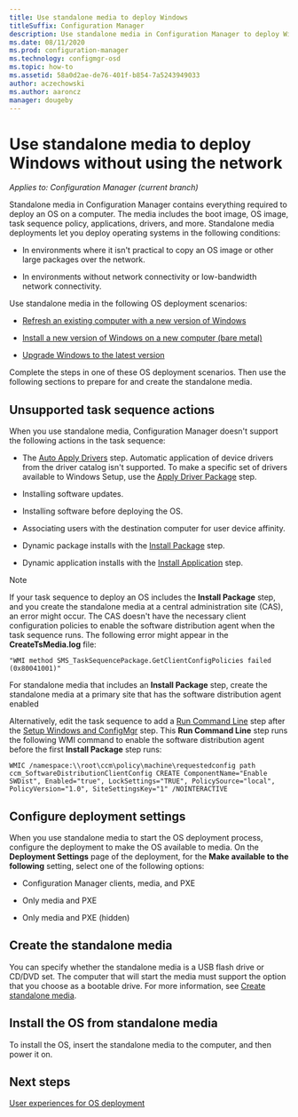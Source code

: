 ```yaml
---
title: Use standalone media to deploy Windows
titleSuffix: Configuration Manager
description: Use standalone media in Configuration Manager to deploy Windows where bandwidth is limited as an option to refresh, install, or upgrade computers.
ms.date: 08/11/2020
ms.prod: configuration-manager
ms.technology: configmgr-osd
ms.topic: how-to
ms.assetid: 58a0d2ae-de76-401f-b854-7a5243949033
author: aczechowski
ms.author: aaroncz
manager: dougeby
---
```


# Use standalone media to deploy Windows without using the network

*Applies to: Configuration Manager (current branch)*

Standalone media in Configuration Manager contains everything required to deploy an OS on a computer. The media includes the boot image, OS image, task sequence policy, applications, drivers, and more. Standalone media deployments let you deploy operating systems in the following conditions:

- In environments where it isn't practical to copy an OS image or other large packages over the network.

- In environments without network connectivity or low-bandwidth network connectivity.

Use standalone media in the following OS deployment scenarios:

- [Refresh an existing computer with a new version of Windows](refresh-an-existing-computer-with-a-new-version-of-windows.md)

- [Install a new version of Windows on a new computer (bare metal)](install-new-windows-version-new-computer-bare-metal.md)

- [Upgrade Windows to the latest version](upgrade-windows-to-the-latest-version.md)

Complete the steps in one of these OS deployment scenarios. Then use the following sections to prepare for and create the standalone media.

## Unsupported task sequence actions

When you use standalone media, Configuration Manager doesn't support the following actions in the task sequence:

- The [Auto Apply Drivers](../understand/task-sequence-steps.md#BKMK_AutoApplyDrivers) step. Automatic application of device drivers from the driver catalog isn't supported. To make a specific set of drivers available to Windows Setup, use the [Apply Driver Package](../understand/task-sequence-steps.md#BKMK_ApplyDriverPackage) step.

- Installing software updates.

- Installing software before deploying the OS.

- Associating users with the destination computer for user device affinity.

- Dynamic package installs with the [Install Package](../understand/task-sequence-steps.md#BKMK_InstallPackage) step.

- Dynamic application installs with the [Install Application](../understand/task-sequence-steps.md#BKMK_InstallApplication) step.

> [!NOTE]
> If your task sequence to deploy an OS includes the **Install Package** step, and you create the standalone media at a central administration site (CAS), an error might occur. The CAS doesn't have the necessary client configuration policies to enable the software distribution agent when the task sequence runs. The following error might appear in the **CreateTsMedia.log** file:
>
> `"WMI method SMS_TaskSequencePackage.GetClientConfigPolicies failed (0x80041001)"`
>
> For standalone media that includes an **Install Package** step, create the standalone media at a primary site that has the software distribution agent enabled
>
> Alternatively, edit the task sequence to add a [Run Command Line](../understand/task-sequence-steps.md#BKMK_RunCommandLine) step after the [Setup Windows and ConfigMgr](../understand/task-sequence-steps.md#BKMK_SetupWindowsandConfigMgr) step. This **Run Command Line** step runs the following WMI command to enable the software distribution agent before the first **Install Package** step runs:
>
> ```command
> WMIC /namespace:\\root\ccm\policy\machine\requestedconfig path ccm_SoftwareDistributionClientConfig CREATE ComponentName="Enable SWDist", Enabled="true", LockSettings="TRUE", PolicySource="local", PolicyVersion="1.0", SiteSettingsKey="1" /NOINTERACTIVE
> ```

## Configure deployment settings

When you use standalone media to start the OS deployment process, configure the deployment to make the OS available to media. On the **Deployment Settings** page of the deployment, for the **Make available to the following** setting, select one of the following options:

- Configuration Manager clients, media, and PXE

- Only media and PXE

- Only media and PXE (hidden)

## Create the standalone media

You can specify whether the standalone media is a USB flash drive or CD/DVD set. The computer that will start the media must support the option that you choose as a bootable drive. For more information, see [Create standalone media](create-stand-alone-media.md).

## Install the OS from standalone media

To install the OS, insert the standalone media to the computer, and then power it on.

## Next steps

[User experiences for OS deployment](../understand/user-experience.md#task-sequence-wizard)
